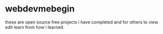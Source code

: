 # webdevmebegin
these are open source free projects i have completed and for others to view edit learn from how i learned.
